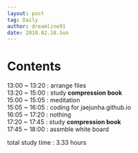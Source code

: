 ```yaml
---
layout: post
tag: Daily
author: dreamline91
date: 2018.02.18.Sun
---
```


# Contents   
13:00 ~ 13:20 : arrange files  
13:20 ~ 15:00 : study **compression book**  
15:00 ~ 15:05 : meditation  
15:05 ~ 16:05 : coding for jaejunha.github.io  
16:05 ~ 17:20 : nothing  
17:20 ~ 17:45 : study **compression book**  
17:45 ~ 18:00 : assmble white board  

total study time : 3.33 hours